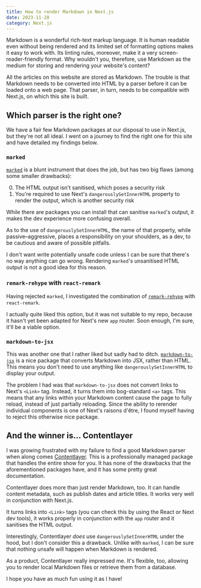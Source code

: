 ```yaml
---
title: How to render Markdown in Next.js
date: 2023-11-28
category: Next.js
---
```


Markdown is a wonderful rich-text markup language. It is human readable even without being rendered and its limited set of formatting options makes it easy to work with. Its linting rules, moreover, make it a very screen-reader-friendly format. Why wouldn't you, therefore, use Markdown as the medium for storing and rendering your website's content?

All the articles on this website are stored as Markdown. The trouble is that Markdown needs to be converted into HTML by a parser before it can be loaded onto a web page. That parser, in turn, needs to be compatible with Next.js, on which this site is built.

## Which parser is the right one?

We have a fair few Markdown packages at our disposal to use in Next.js, but they're not all ideal. I went on a journey to find the right one for this site and have detailed my findings below.

### `marked`

[`marked`](https://github.com/markedjs/marked) is a blunt instrument that does the job, but has two big flaws (among some smaller drawbacks):

0. The HTML output isn't sanitised, which poses a security risk
1. You're required to use Next's `dangerouslySetInnerHTML` property to render the output, which is another security risk

While there are packages you can install that can sanitise `marked`'s output, it makes the dev experience more confusing overall.

As to the use of `dangerouslySetInnerHTML`, the name of that property, while passive&ndash;aggressive, places a responsibility on your shoulders, as a dev, to be cautious and aware of possible pitfalls.

I don't want write potentially unsafe code unless I can be sure that there's no way anything can go wrong. Rendering `marked`'s unsanitised HTML output is not a good idea for this reason.

### `remark-rehype` with `react-remark`

Having rejected `marked`, I investigated the combination of [`remark-rehype`](https://github.com/remarkjs/remark-rehype) with `react-remark`.

I actually quite liked this option, but it was not suitable to my repo, because it hasn't yet been adapted for Next's new `app` router. Soon enough, I'm sure, it'll be a viable option.

### `markdown-to-jsx`

This was another one that I rather liked but sadly had to ditch. [`markdown-to-jsx`](https://www.npmjs.com/package/markdown-to-jsx) is a nice package that converts Markdown into JSX, rather than HTML. This means you don't need to use anything like `dangerouslySetInnerHTML` to display your output.

The problem I had was that `markdown-to-jsx` does not convert links to Next's `<Link>` tag. Instead, it turns them into bog-standard `<a>` tags. This means that any links within your Markdown content cause the page to fully reload, instead of just partially reloading. Since the ability to rerender individual components is one of Next's raisons d'&ecirc;tre, I found myself having to reject this otherwise nice package.

## And the winner is... Contentlayer

I was growing frustrated with my failure to find a good Markdown parser when along comes [Contentlayer](https://contentlayer.dev/). This is a professionally managed package that handles the entire show for you. It has none of the drawbacks that the aforementioned packages have, and it has some pretty great documentation.

Contentlayer does more than just render Markdown, too. It can handle content metadata, such as publish dates and article titles. It works very well in conjunction with Next.js.

It turns links into `<Link>` tags (you can check this by using the React or Next dev tools), it works properly in conjunction with the `app` router and it sanitises the HTML output.

Interestingly, Contentlayer _does_ use `dangerouslySetInnerHTML` under the hood, but I don't consider this a drawback. Unlike with `marked`, I can be sure that nothing unsafe will happen when Markdown is rendered.

As a product, Contentlayer really impressed me. It's flexible, too, allowing you to render local Markdown files or retrieve them from a database.

I hope you have as much fun using it as I have!
